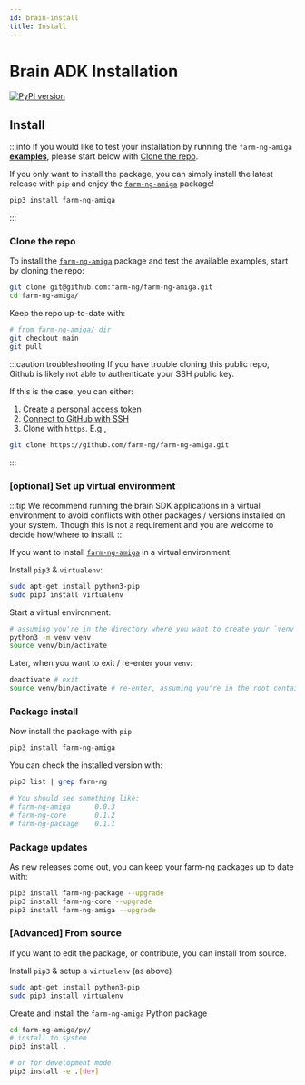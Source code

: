 ```yaml
---
id: brain-install
title: Install
---
```


# Brain ADK Installation

[![PyPI version](https://badge.fury.io/py/farm-ng-amiga.svg)](https://pypi.org/project/farm-ng-amiga)

## Install

:::info
If you would like to test your installation by running the `farm-ng-amiga` [**examples**](https://github.com/farm-ng/farm-ng-amiga/tree/main/py/examples),
please start below with [Clone the repo](#clone-the-repo).

If you only want to install the package, you can simply install the latest release with `pip` and enjoy the [`farm-ng-amiga`](https://pypi.org/project/farm-ng-amiga) package!

```bash
pip3 install farm-ng-amiga
```
:::


### Clone the repo

To install the [`farm-ng-amiga`](https://github.com/farm-ng/farm-ng-amiga) package and test the available examples, start by cloning the repo:

```bash
git clone git@github.com:farm-ng/farm-ng-amiga.git
cd farm-ng-amiga/
```

Keep the repo up-to-date with:

```bash
# from farm-ng-amiga/ dir
git checkout main
git pull
```

:::caution troubleshooting
If you have trouble cloning this public repo, Github is likely not able to authenticate your SSH public key.

If this is the case, you can either:
1. [Create a personal access token](https://docs.github.com/en/authentication/keeping-your-account-and-data-secure/creating-a-personal-access-token)
2. [Connect to GitHub with SSH](https://docs.github.com/en/authentication/connecting-to-github-with-ssh)
3. Clone with `https`. E.g.,
```bash
git clone https://github.com/farm-ng/farm-ng-amiga.git
```
:::

### [optional] Set up virtual environment

:::tip
We recommend running the brain SDK applications in a virtual environment to avoid conflicts with other packages / versions installed on your system.
Though this is not a requirement and you are welcome to decide how/where to install.
:::

If you want to install [`farm-ng-amiga`](https://pypi.org/project/farm-ng-amiga) in a virtual environment:

Install `pip3` & `virtualenv`:

```bash
sudo apt-get install python3-pip
sudo pip3 install virtualenv
```

Start a virtual environment:

```bash
# assuming you're in the directory where you want to create your `venv`
python3 -m venv venv
source venv/bin/activate
```

Later, when you want to exit / re-enter your `venv`:
```bash
deactivate # exit
source venv/bin/activate # re-enter, assuming you're in the root containing `venv/`
```

### Package install
Now install the package with `pip`

```bash
pip3 install farm-ng-amiga
```

You can check the installed version with:

```bash
pip3 list | grep farm-ng

# You should see something like:
# farm-ng-amiga      0.0.3
# farm-ng-core       0.1.2
# farm-ng-package    0.1.1
```

### Package updates

As new releases come out, you can keep your farm-ng packages up to date with:

```bash
pip3 install farm-ng-package --upgrade
pip3 install farm-ng-core --upgrade
pip3 install farm-ng-amiga --upgrade
```


### [Advanced] From source

If you want to edit the package, or contribute, you can install from source.

Install `pip3` & setup a `virtualenv` (as above)

```bash
sudo apt-get install python3-pip
sudo pip3 install virtualenv
```

Create and install the ``farm-ng-amiga`` Python package

```bash
cd farm-ng-amiga/py/
# install to system
pip3 install .
```

```bash
# or for development mode
pip3 install -e .[dev]
```
